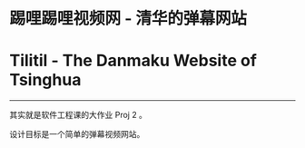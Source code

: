 # 踢哩踢哩视频网 - 清华的弹幕网站
# Tilitil - The Danmaku Website of Tsinghua

-----

其实就是软件工程课的大作业 Proj 2 。

设计目标是一个简单的弹幕视频网站。
